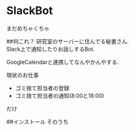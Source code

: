 # SlackBot

まだめちゃくちゃ

##何これ？
研究室のサーバーに住んでる秘書さん.<br>
Slack上で通知したりお話しするBot.<br>

GoogleCalendarと連携してなんやかんやする.<br>


現状のお仕事

+ ゴミ捨て担当者の登録
+ ゴミ捨て担当者の通知(8:00と18:00)

だけ

##インストール
そのうち